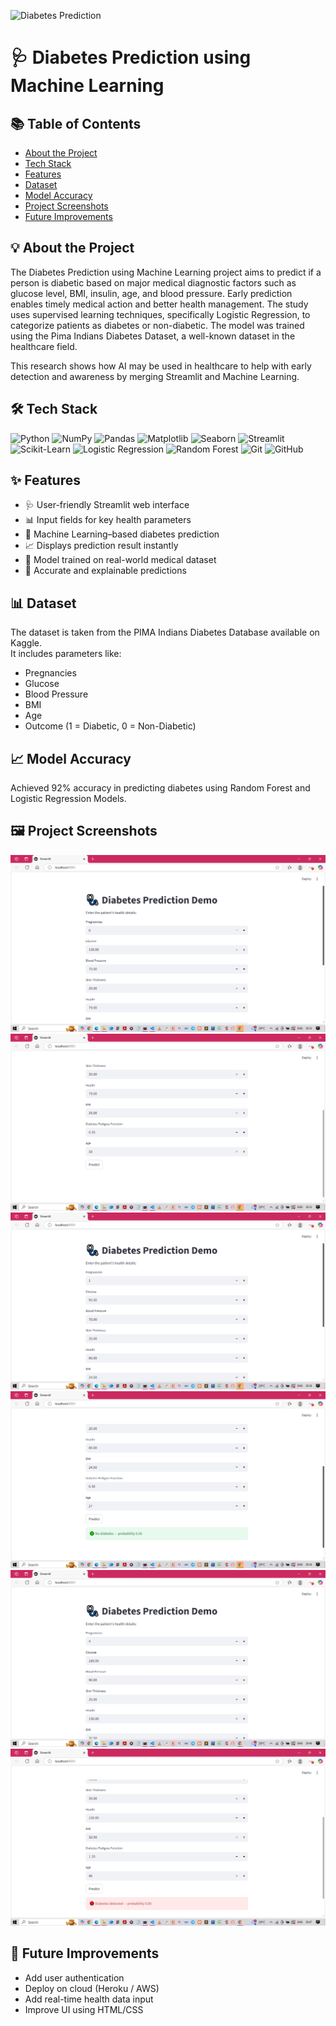 ![Diabetes Prediction](https://miro.medium.com/v2/resize:fit:1400/1*KyaDYHlZkVTJfQ0Zt6k8qg.png)
# 🩺 Diabetes Prediction using Machine Learning

## 📚 Table of Contents
- [About the Project](#-about-the-project)
- [Tech Stack](#-tech-stack)
- [Features](#-features)
- [Dataset](#-dataset)
- [Model Accuracy](#-model-accuracy)
- [Project Screenshots](#-project-screenshots)
- [Future Improvements](#-future-improvements)


## 💡 About the Project
The Diabetes Prediction using Machine Learning project aims to predict if a person is diabetic based on major medical diagnostic factors such as glucose level, BMI, insulin, age, and blood pressure. Early prediction enables timely medical action and better health management. The study uses supervised learning techniques, specifically Logistic Regression, to categorize patients as diabetes or non-diabetic. The model was trained using the Pima Indians Diabetes Dataset, a well-known dataset in the healthcare field.

This research shows how AI may be used in healthcare to help with early detection and awareness by merging Streamlit and Machine Learning.

## 🛠️ Tech Stack

![Python](https://img.shields.io/badge/Python-3776AB?style=for-the-badge&logo=python&logoColor=white)
![NumPy](https://img.shields.io/badge/NumPy-013243?style=for-the-badge&logo=numpy&logoColor=white)
![Pandas](https://img.shields.io/badge/Pandas-150458?style=for-the-badge&logo=pandas&logoColor=white)
![Matplotlib](https://img.shields.io/badge/Matplotlib-11557c?style=for-the-badge&logo=matplotlib&logoColor=white)
![Seaborn](https://img.shields.io/badge/Seaborn-3776AB?style=for-the-badge&logo=python&logoColor=white)
![Streamlit](https://img.shields.io/badge/Streamlit-FF4B4B?style=for-the-badge&logo=streamlit&logoColor=white)
![Scikit-Learn](https://img.shields.io/badge/Scikit_Learn-F7931E?style=for-the-badge&logo=scikit-learn&logoColor=white)
![Logistic Regression](https://img.shields.io/badge/Logistic_Regression-8A2BE2?style=for-the-badge&logo=scikit-learn&logoColor=white)
![Random Forest](https://img.shields.io/badge/Random_Forest-228B22?style=for-the-badge&logo=scikit-learn&logoColor=white)
![Git](https://img.shields.io/badge/Git-F05032?style=for-the-badge&logo=git&logoColor=white)
![GitHub](https://img.shields.io/badge/GitHub-181717?style=for-the-badge&logo=github&logoColor=white)

## ✨ Features
- 🩺 User-friendly Streamlit web interface
- 📊 Input fields for key health parameters
- 🤖 Machine Learning–based diabetes prediction
- 📈 Displays prediction result instantly
- 💾 Model trained on real-world medical dataset
- 🧠 Accurate and explainable predictions

## 📊 Dataset
The dataset is taken from the PIMA Indians Diabetes Database available on Kaggle.  
It includes parameters like:
- Pregnancies
- Glucose
- Blood Pressure
- BMI
- Age
- Outcome (1 = Diabetic, 0 = Non-Diabetic)

## 📈 Model Accuracy
Achieved 92% accuracy in predicting diabetes using Random Forest and Logistic Regression Models.

## 🖼️ Project Screenshots
![App Interface](screenshots/home.png)
![App Interface](screenshots/home2.png)
![Prediction Result](screenshots/result.png)
![Prediction Result](screenshots/result1.png)
![Prediction Result](screenshots/result2.png)
![Prediction Result](screenshots/result3.png)

## 🚀 Future Improvements
- Add user authentication  
- Deploy on cloud (Heroku / AWS)  
- Add real-time health data input  
- Improve UI using HTML/CSS

